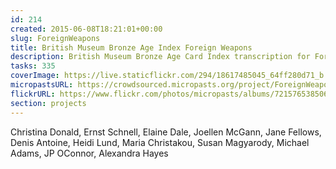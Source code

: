 ```yaml
---
id: 214
created: 2015-06-08T18:21:01+00:00
slug: ForeignWeapons
title: British Museum Bronze Age Index Foreign Weapons
description: British Museum Bronze Age Card Index transcription for Foreign Weapons.
tasks: 335
coverImage: https://live.staticflickr.com/294/18617485045_64ff280d71_b.jpg
micropastsURL: https://crowdsourced.micropasts.org/project/ForeignWeapons
flickrURL: https://www.flickr.com/photos/micropasts/albums/72157653850622600
section: projects
---
```

Christina Donald, Ernst Schnell, Elaine Dale, Joellen McGann, Jane Fellows, Denis Antoine, Heidi Lund, Maria Christakou, Susan Magyarody, Michael Adams, JP OConnor, Alexandra Hayes
